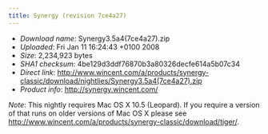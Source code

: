 ```yaml
---
title: Synergy (revision 7ce4a27)
---
```


-   *Download name*: Synergy3.5a4(7ce4a27).zip
-   *Uploaded*: Fri Jan 11 16:24:43 +0100 2008
-   *Size*: 2,234,923 bytes
-   *SHA1 checksum*: 4be129d3ddf76870b3a80326decfe614a5b07c34
-   *Direct link*: <http://www.wincent.com/a/products/synergy-classic/download/nightlies/Synergy3.5a4(7ce4a27).zip>
-   *Product info*: <http://synergy.wincent.com/>

*Note*: This nightly requires Mac OS X 10.5 (Leopard). If you require a version of that runs on older versions of Mac OS X please see <http://www.wincent.com/a/products/synergy-classic/download/tiger/>.
